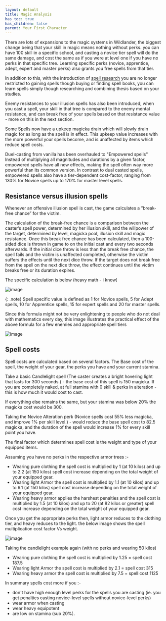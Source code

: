 ```yaml
---
layout: default
title: Magic Analysis
has_toc: true
has_children: false
parent: Your First Character
---
```



There are lots of expansions to the magic systems in Wildlander, the biggest change being that your skill in magic means nothing without perks. you can have 100 skill in a specific school, and casting a novice tier spell will do the same damage, and cost the same as if you were at level one if you have no perks in that specific tree. Learning specific perks (novice, apprentice, adept, expert and master perks)  also grants you free spells from that tier.  

In addition to this, with the introduction of [spell research](/11Deep-Dives/Spell-Research/) you are no longer restricted to gaining spells though buying or finding spell books, you can learn spells simply though researching and combining thesis based on your studies.

Enemy resistances to your illusion spells has also been introduced, when you cast a spell, your skill in that tree is compared to the enemy mental resistance, and can break free of your spells based on that resistance value - more on this in the next section.

Some Spells now have a upkeep magicka drain which will slowly drain magic for as long as the spell is in effect. This upkeep value increases with the more powerful your spells become, and is unaffected by items which reduce spell costs.

Duel-casting from vanilla has been overhauled to "Empowered spells" Instead of multiplying all magnitudes and durations by a given factor, empowered spells have all new effects, making the spell often way more powerful than its common version. In contrast to dual casted spells, empowered spells also have a tier-dependent cost-factor, ranging from 130% for Novice spells up to 170% for master level spells.

## Resistance versus illusion spells

Whenever an offensive illusion spell is cast, the game calculates a ”break-free chance” for the victim. 

The calculation of the break-free chance is a comparison between the caster’s spell power, determined by her illusion skill, and the willpower of the target, determined by level, magicka pool, illusion skill and magic resistance. Once this break free chance has been calculated, then a 100-sided dice is thrown in game to on the initial cast and every two seconds afterwards. If the initial dice throw is less than the break free chance, the spell fails and the victim is unaffected completed, otherwise the victim suffers the effects until the next dice throw.  If the target does not break free from the spell on the next dice throw, the effect continues until the victim breaks free or its duration expires.

The specific calculation is below (heavy math - i know)

![image](https://user-images.githubusercontent.com/26418143/160236172-3d312939-14e8-4de5-b9df-4606ac6dcb3b.png)

{: .note}
Spell specific value is defined as  1 for Novice spells, 5 for Adept spells, 10 for Apprentice spells, 15 for expert spells and 20 for master spells.


Since this formula might not be very enlightening to people who do not deal with mathematics every day, this image illustrates the practical effect of the above formula for a few enemies and appropriate spell tiers

![image](https://user-images.githubusercontent.com/26418143/160236228-5a2ca016-8293-45a4-9f4c-939826855661.png)


## Spell costs

Spell costs are calculated based on several factors. The Base cost of the spell, the weight of your gear, the perks you have and your current stamina.

Take a basic Candlelight spell (The caster creates a bright hovering light that lasts for 300 seconds.) - the base cost of this spell is 150 magicka. If you are completely naked, at full stamina with 0 skill & perks in alteration - this is how much it would cost to cast.

If everything else remains the same, but your stamina was below 20% the magicka cost would be 300.

Taking the Novice Alteration perk (Novice spells cost 55% less magicka, and improve 1% per skill level.) - would reduce the base spell cost to 82.5 magicka, and the duration of the spell would increase 1% for every skill point you have.

The final factor which determines spell cost is the weight and type of your equipped items. 

Assuming you have no perks in the respective armor trees  :- 
* Wearing pure clothing  the spell cost is multiplied by 1 (at 10 kilos) and up to 2.2 (at 150 kilos) spell cost increase depending on the total weight of your equipped gear.
* Wearing light Armor the spell cost is multiplied by 1.1 (at 10 kilos) and up to 6.1 (at 150 kilos) spell cost increase depending on the total weight of your equipped gear.
* Wearing heavy armor applies the harshest penalties and the spell cost is multiplied by 1.5 (at 10 kilos) and up to 20 (at 82 kilos or greater) spell cost increase depending on the total weight of your equipped gear.

Once you get the appropriate perks then, light armor reduces to the clothing tier, and heavy reduces to the light. the below image shows the spell multiplication cost factor Vs weight. 

![image](https://user-images.githubusercontent.com/26418143/160237232-239e2388-b843-492a-b750-62948403c58a.png)

Taking the candlelight example again (with no perks and wearing 50 kilos)
* Wearing pure clothing the spell cost is multiplied by 1.25 = spell cost 187.5
* Wearing light Armor the spell cost is multiplied by 2.1 = spell cost 315
* Wearing heavy armor the spell cost is multiplied by 7.5 = spell cost 1125

In summary spells cost more if you :-
* don't have high enough level perks for the spells you are casting (ie. you get penalties casting novice-level spells without novice-level perks)
* wear armor when casting 
* wear heavy equipotent
* are low on stamina (sub 20%).



